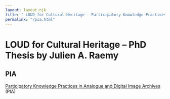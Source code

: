 ```yaml
---
layout: layout.njk
title: " LOUD for Cultural Heritage – Participatory Knowledge Practices in Analogue and Digital Image Archives (PIA)"
permalink: "/pia.html"
---
```


# LOUD for Cultural Heritage – PhD Thesis by Julien A. Raemy

## PIA

[Participatory Knowledge Practices in Analogue and Digital Image Archives](https://about.participatory-archives.ch) (PIA)
